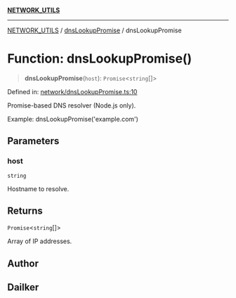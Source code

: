 [**NETWORK_UTILS**](../../README.md)

***

[NETWORK_UTILS](../../README.md) / [dnsLookupPromise](../README.md) / dnsLookupPromise

# Function: dnsLookupPromise()

> **dnsLookupPromise**(`host`): `Promise`\<`string`[]\>

Defined in: [network/dnsLookupPromise.ts:10](https://github.com/dailker/everyutil-js/blob/7799f3f003cb23f425be3f1c83c38483e2648188/src/network/dnsLookupPromise.ts#L10)

Promise-based DNS resolver (Node.js only).

Example: dnsLookupPromise('example.com')

## Parameters

### host

`string`

Hostname to resolve.

## Returns

`Promise`\<`string`[]\>

Array of IP addresses.

## Author

## Dailker
